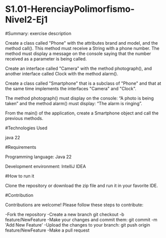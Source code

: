 # S1.01-HerenciayPolimorfismo-Nivel2-Ej1

#Summary: exercise description

Create a class called "Phone" with the attributes brand and model, and the method call(). This method must receive a String with a phone number. The method must display a message on the console saying that the number received as a parameter is being called.

Create an interface called "Camera" with the method photograph(), and another interface called Clock with the method alarm().

Create a class called "Smartphone" that is a subclass of "Phone" and that at the same time implements the interfaces "Camera" and "Clock".

The method photograph() must display on the console: “A photo is being taken” and the method alarm() must display: “The alarm is ringing”.

From the main() of the application, create a Smartphone object and call the previous methods.


#Technologies Used

java 22

#Requirements

Programming language: Java 22

Development environment: IntelliJ IDEA

#How to run it

Clone the repository or download the zip file and run it in your favorite IDE.

#Contribution

Contributions are welcome! Please follow these steps to contribute:

-Fork the repository 
-Create a new branch git checkout
-b feature/NewFeature
-Make your changes and commit them: git commit 
-m 'Add New Feature' 
-Upload the changes to your branch: git push origin feature/NewFeature 
-Make a pull request